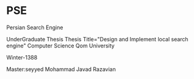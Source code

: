 # PSE
Persian Search Engine

UnderGraduate Thesis
Thesis Title="Design and Implement local search engine"
Computer Science
Qom University

Winter-1388

Master:seyyed Mohammad Javad Razavian
